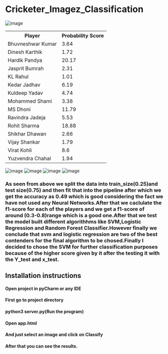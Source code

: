 # Cricketer_Imagez_Classification

![image](https://user-images.githubusercontent.com/49801313/118776851-0c936400-b8a6-11eb-9de1-3064b6059697.png)

<table id="classTable">
                        <tbody><tr>
                            <th>Player</th>
                            <th>Probability Score</th>
                        </tr>
                        <tr>
                            <td>Bhuvneshwar Kumar</td>
                            <td id="score_bhuvneshwar_kumar">3.64</td>
                        </tr>
                        <tr>
                            <td>Dinesh Karthik</td>
                            <td id="score_dinesh_karthik">1.72</td>
                        </tr>
                        <tr>
                            <td>Hardik Pandya</td>
                            <td id="score_hardik_pandya">20.17</td>
                        </tr>
                        <tr>
                            <td>Jasprit Bumrah</td>
                            <td id="score_jasprit_bumrah">2.31</td>
                        </tr>
                        <tr>
                            <td>KL Rahul</td>
                            <td id="score_kl_rahul">1.01</td>
                        </tr>
                        <tr>
                            <td>Kedar Jadhav</td>
                            <td id="score_kedar_jadhav">6.19</td>
                        </tr>
                        <tr>
                            <td>Kuldeep Yadav</td>
                            <td id="score_kuldeep_yadav">4.74</td>
                        </tr>
                        <tr>
                            <td>Mohammed Shami</td>
                            <td id="score_mohammed_shami">3.38</td>
                        </tr>
                        <tr>
                            <td>MS Dhoni</td>
                            <td id="score_ms_dhoni">11.79</td>
                        </tr>
                        <tr>
                            <td>Ravindra Jadeja</td>
                            <td id="score_ravindra_jadeja">5.53</td>
                        </tr>
                        <tr>
                            <td>Rohit Sharma</td>
                            <td id="score_rohit_sharma">18.88</td>
                        </tr>
                        <tr>
                            <td>Shikhar Dhawan</td>
                            <td id="score_shikhar_dhawan">2.66</td>
                        </tr>
                        <tr>
                            <td>Vijay Shankar</td>
                            <td id="score_vijay_shankar">1.79</td>
                        </tr>
                           <tr>
                              <td>Virat Kohli</td>
                            <td id="score_virat_kohli">8.6</td>
                        </tr>
                        <tr>
                            <td>Yuzvendra Chahal</td>
                            <td id="score_yuzvendra_chahal">1.94</td>
                        </tr> </tbody></table>
                        
 ![image](https://user-images.githubusercontent.com/49801313/118794599-5df81f00-b8b7-11eb-8245-380fe7b1c7c9.png)
 ![image](https://user-images.githubusercontent.com/49801313/118792834-a9113280-b8b5-11eb-97b1-9349e7a91034.png)
 ![image](https://user-images.githubusercontent.com/49801313/118792998-ce05a580-b8b5-11eb-923f-b272636c64f7.png)
 ![image](https://user-images.githubusercontent.com/49801313/118793146-f55c7280-b8b5-11eb-8a21-2fca561df2d4.png)
 
 
 <h3>As seen from above we split the data into train_size(0.25)and test size(0.75) and then fit that into the pipeline after which we get the accuracy as 0.49 which is good          considering the fact we have not used any Neural Networks.After that we caclulate the f1-score for each of the players and we get a f1-score of around (0.3-0.8)range which      is a good one.After that we test the model built different algorithhms like SVM,Logistic Regression and Random Forest Classifier.However finally we conclude that svm and        logistic regression are two of the best contenders for the final algorithm to be chosed.Finally I decided to chose the SVM for further classification purposes because of        the higher score given by it after the testing it with the Y_test and x_test.<h3>


<h2>Installation instructions</h2>

<h4>Open project in pyCharm or any IDE</h4> 
<h4>First go to project directory</h4> 
<h4>python3 server.py(Run the program)</h4> 
<h4>Open app.html</h4> 
<h4>And just select an image and click on Classify</h4> 
<h4>After that you can see the results.</h4> 
